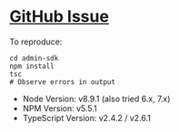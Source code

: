 # [GitHub Issue](https://github.com/firebase/firebase-js-sdk/issues/318#issuecomment-344336852)

To reproduce:
```
cd admin-sdk
npm install
tsc
# Observe errors in output
```

* Node Version: v8.9.1 (also tried 6.x, 7.x)
* NPM Version: v5.5.1
* TypeScript Version: v2.4.2 / v2.6.1
